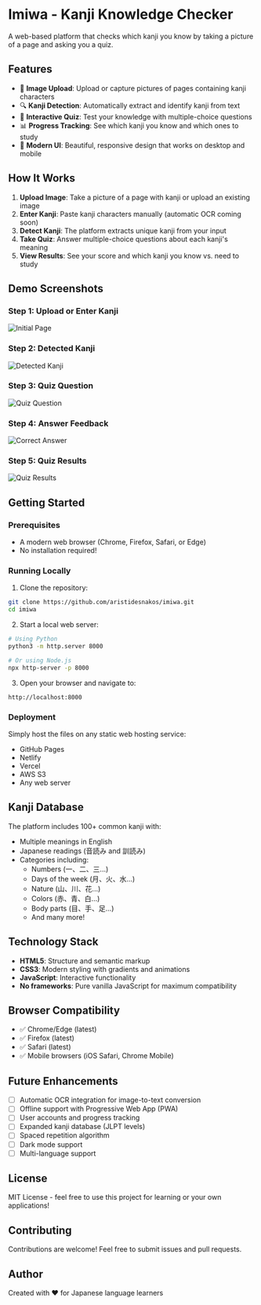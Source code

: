 # Imiwa - Kanji Knowledge Checker

A web-based platform that checks which kanji you know by taking a picture of a page and asking you a quiz.

## Features

- 📸 **Image Upload**: Upload or capture pictures of pages containing kanji characters
- 🔍 **Kanji Detection**: Automatically extract and identify kanji from text
- 📝 **Interactive Quiz**: Test your knowledge with multiple-choice questions
- 📊 **Progress Tracking**: See which kanji you know and which ones to study
- 🎨 **Modern UI**: Beautiful, responsive design that works on desktop and mobile

## How It Works

1. **Upload Image**: Take a picture of a page with kanji or upload an existing image
2. **Enter Kanji**: Paste kanji characters manually (automatic OCR coming soon)
3. **Detect Kanji**: The platform extracts unique kanji from your input
4. **Take Quiz**: Answer multiple-choice questions about each kanji's meaning
5. **View Results**: See your score and which kanji you know vs. need to study

## Demo Screenshots

### Step 1: Upload or Enter Kanji
![Initial Page](https://github.com/user-attachments/assets/5b0a0d04-d837-427b-be32-ae6f5d1365a2)

### Step 2: Detected Kanji
![Detected Kanji](https://github.com/user-attachments/assets/c66279c5-b872-45fd-a3c0-a82437e84227)

### Step 3: Quiz Question
![Quiz Question](https://github.com/user-attachments/assets/845fb3b3-36aa-4f7a-a1ce-76d4fcaca71c)

### Step 4: Answer Feedback
![Correct Answer](https://github.com/user-attachments/assets/1fa9ead8-3fb6-414d-bc76-ca697d120e17)

### Step 5: Quiz Results
![Quiz Results](https://github.com/user-attachments/assets/e9fb8b49-f4ed-4348-8941-5629f7404459)

## Getting Started

### Prerequisites

- A modern web browser (Chrome, Firefox, Safari, or Edge)
- No installation required!

### Running Locally

1. Clone the repository:
```bash
git clone https://github.com/aristidesnakos/imiwa.git
cd imiwa
```

2. Start a local web server:
```bash
# Using Python
python3 -m http.server 8000

# Or using Node.js
npx http-server -p 8000
```

3. Open your browser and navigate to:
```
http://localhost:8000
```

### Deployment

Simply host the files on any static web hosting service:
- GitHub Pages
- Netlify
- Vercel
- AWS S3
- Any web server

## Kanji Database

The platform includes 100+ common kanji with:
- Multiple meanings in English
- Japanese readings (音読み and 訓読み)
- Categories including:
  - Numbers (一、二、三...)
  - Days of the week (月、火、水...)
  - Nature (山、川、花...)
  - Colors (赤、青、白...)
  - Body parts (目、手、足...)
  - And many more!

## Technology Stack

- **HTML5**: Structure and semantic markup
- **CSS3**: Modern styling with gradients and animations
- **JavaScript**: Interactive functionality
- **No frameworks**: Pure vanilla JavaScript for maximum compatibility

## Browser Compatibility

- ✅ Chrome/Edge (latest)
- ✅ Firefox (latest)
- ✅ Safari (latest)
- ✅ Mobile browsers (iOS Safari, Chrome Mobile)

## Future Enhancements

- [ ] Automatic OCR integration for image-to-text conversion
- [ ] Offline support with Progressive Web App (PWA)
- [ ] User accounts and progress tracking
- [ ] Expanded kanji database (JLPT levels)
- [ ] Spaced repetition algorithm
- [ ] Dark mode support
- [ ] Multi-language support

## License

MIT License - feel free to use this project for learning or your own applications!

## Contributing

Contributions are welcome! Feel free to submit issues and pull requests.

## Author

Created with ❤️ for Japanese language learners
